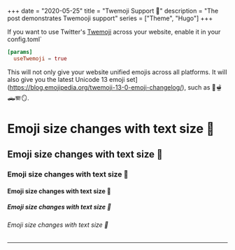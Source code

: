 +++
date = "2020-05-25"
title = "Twemoji Support 🤩"
description = "The post demonstrates Twemooji support"
series = ["Theme", "Hugo"]
+++

If you want to use Twitter's [Twemoji](https://twemoji.twitter.com/) across your website, enable it in your config.toml`
```toml
[params]
  useTwemoji = true
```

This will not only give your website unified emojis across all platforms. It will also give you the latest Unicode 13 emoji set](https://blog.emojipedia.org/twemoji-13-0-emoji-changelog/), such as 🧋🫕🛻🪗🪞.

# Emoji size changes with text size 🤩
## Emoji size changes with text size 🤩
### Emoji size changes with text size 🤩
#### Emoji size changes with text size 🤩
##### Emoji size changes with text size 🤩
###### Emoji size changes with text size 🤩

---